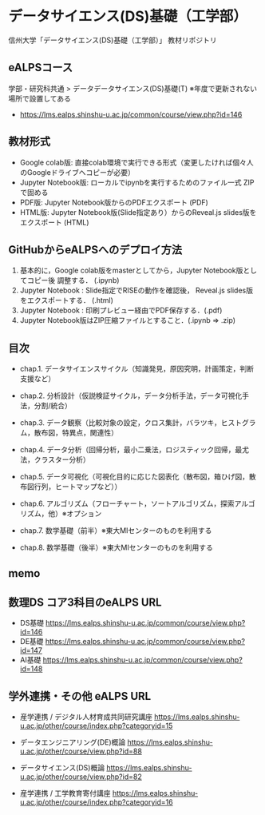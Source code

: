 # データサイエンス(DS)基礎（工学部）

信州大学「データサイエンス(DS)基礎（工学部）」 教材リポジトリ

## eALPSコース

学部・研究科共通 > データデータサイエンス(DS)基礎(T) ※年度で更新されない場所で設置してある

* https://lms.ealps.shinshu-u.ac.jp/common/course/view.php?id=146


## 教材形式

* Google colab版: 直接colab環境で実行できる形式（変更したければ個々人のGoogleドライブへコピーが必要）
* Jupyter Notebook版: ローカルでipynbを実行するためのファイル一式 ZIPで固める
* PDF版: Jupyter Notebook版からのPDFエクスポート (PDF)
* HTML版: Jupyter Notebook版(Slide指定あり）からのReveal.js slides版をエクスポート (HTML)

## GitHubからeALPSへのデプロイ方法

1. 基本的に，Google colab版をmasterとしてから，Jupyter Notebook版としてコピー後 調整する． (.ipynb)
2. Jupyter Notebook : Slide指定でRISEの動作を確認後， Reveal.js slides版をエクスポートする． (.html)
3. Jupyter Notebook : 印刷プレビュー経由でPDF保存する．(.pdf)
4. Jupyter Notebook版はZIP圧縮ファイルとすること．(.ipynb ⇒ .zip)

## 目次

* chap.1. データサイエンスサイクル（知識発見，原因究明，計画策定，判断支援など）
* chap.2. 分析設計（仮説検証サイクル，データ分析⼿法，データ可視化⼿法，分割/統合）
* chap.3. データ観察（比較対象の設定，クロス集計，バラツキ，ヒストグラム，散布図，特異点，関連性）
* chap.4. データ分析（回帰分析，最小二乗法，ロジスティック回帰，最尤法，クラスター分析）
* chap.5. データ可視化（可視化目的に応じた図表化（散布図，箱ひげ図，散布図行列，ヒートマップなど））
* chap.6. アルゴリズム（フローチャート，ソートアルゴリズム，探索アルゴリズム，他）※オプション

* chap.7. 数学基礎（前半）※東大MIセンターのものを利用する
* chap.8. 数学基礎（後半）※東大MIセンターのものを利用する


## memo

## 数理DS コア3科目のeALPS URL

* DS基礎 https://lms.ealps.shinshu-u.ac.jp/common/course/view.php?id=146
* DE基礎 https://lms.ealps.shinshu-u.ac.jp/common/course/view.php?id=147
* AI基礎 https://lms.ealps.shinshu-u.ac.jp/common/course/view.php?id=148

## 学外連携・その他 eALPS URL

* 産学連携 / デジタル人材育成共同研究講座
https://lms.ealps.shinshu-u.ac.jp/other/course/index.php?categoryid=15

* データエンジニアリング(DE)概論
https://lms.ealps.shinshu-u.ac.jp/other/course/view.php?id=88

* データサイエンス(DS)概論
https://lms.ealps.shinshu-u.ac.jp/other/course/view.php?id=82

* 産学連携 / 工学教育寄付講座
https://lms.ealps.shinshu-u.ac.jp/other/course/index.php?categoryid=16



